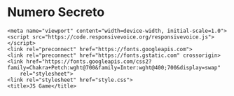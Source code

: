 # Numero Secreto  <meta charset="UTF-8">
    <meta name="viewport" content="width=device-width, initial-scale=1.0">
    <script src="https://code.responsivevoice.org/responsivevoice.js"></script>
    <link rel="preconnect" href="https://fonts.googleapis.com">
    <link rel="preconnect" href="https://fonts.gstatic.com" crossorigin>
    <link href="https://fonts.googleapis.com/css2?family=Chakra+Petch:wght@700&family=Inter:wght@400;700&display=swap"
        rel="stylesheet">
    <link rel="stylesheet" href="style.css">
    <title>JS Game</title>
